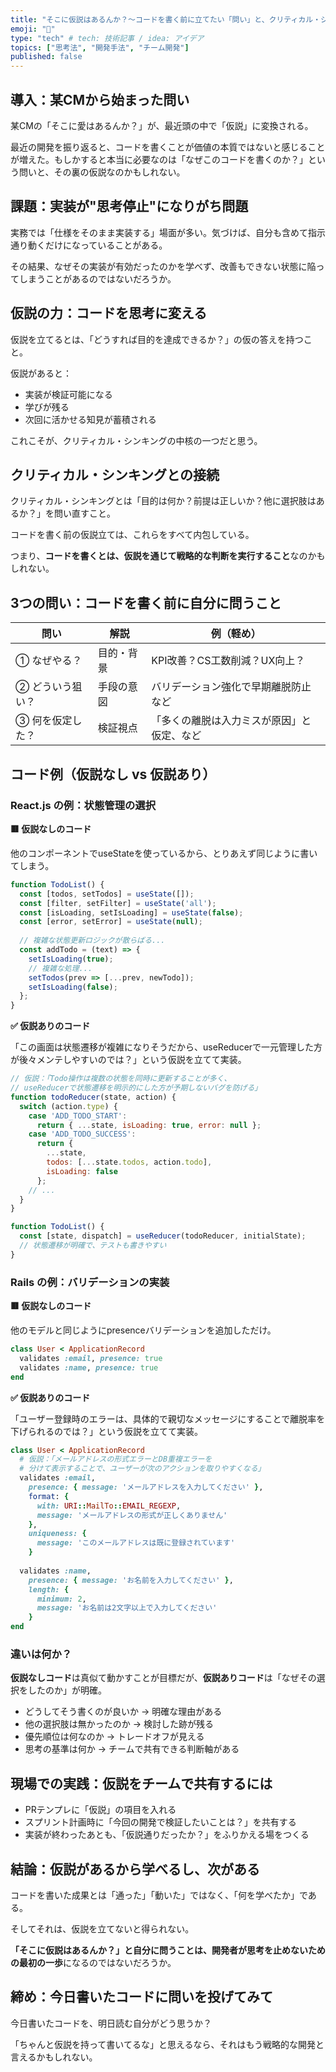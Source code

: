 ```yaml
---
title: "そこに仮説はあるんか？〜コードを書く前に立てたい「問い」と、クリティカル・シンキングの話〜"
emoji: "🤔"
type: "tech" # tech: 技術記事 / idea: アイデア
topics: ["思考法", "開発手法", "チーム開発"]
published: false
---
```


## 導入：某CMから始まった問い

某CMの「そこに愛はあるんか？」が、最近頭の中で「仮説」に変換される。

最近の開発を振り返ると、コードを書くことが価値の本質ではないと感じることが増えた。もしかすると本当に必要なのは「なぜこのコードを書くのか？」という問いと、その裏の仮説なのかもしれない。

## 課題：実装が"思考停止"になりがち問題

実務では「仕様をそのまま実装する」場面が多い。気づけば、自分も含めて指示通り動くだけになっていることがある。

その結果、なぜその実装が有効だったのかを学べず、改善もできない状態に陥ってしまうことがあるのではないだろうか。

## 仮説の力：コードを思考に変える

仮説を立てるとは、「どうすれば目的を達成できるか？」の仮の答えを持つこと。

仮説があると：
- 実装が検証可能になる
- 学びが残る
- 次回に活かせる知見が蓄積される

これこそが、クリティカル・シンキングの中核の一つだと思う。

## クリティカル・シンキングとの接続

クリティカル・シンキングとは「目的は何か？前提は正しいか？他に選択肢はあるか？」を問い直すこと。

コードを書く前の仮説立ては、これらをすべて内包している。

つまり、**コードを書くとは、仮説を通じて戦略的な判断を実行すること**なのかもしれない。

## 3つの問い：コードを書く前に自分に問うこと

| 問い | 解説 | 例（軽め） |
| --- | --- | --- |
| ① なぜやる？ | 目的・背景 | KPI改善？CS工数削減？UX向上？ |
| ② どういう狙い？ | 手段の意図 | バリデーション強化で早期離脱防止など |
| ③ 何を仮定した？ | 検証視点 | 「多くの離脱は入力ミスが原因」と仮定、など |

## コード例（仮説なし vs 仮説あり）

### React.js の例：状態管理の選択

**🟥 仮説なしのコード**

他のコンポーネントでuseStateを使っているから、とりあえず同じように書いてしまう。

```javascript
function TodoList() {
  const [todos, setTodos] = useState([]);
  const [filter, setFilter] = useState('all');
  const [isLoading, setIsLoading] = useState(false);
  const [error, setError] = useState(null);
  
  // 複雑な状態更新ロジックが散らばる...
  const addTodo = (text) => {
    setIsLoading(true);
    // 複雑な処理...
    setTodos(prev => [...prev, newTodo]);
    setIsLoading(false);
  };
}
```

**✅ 仮説ありのコード**

「この画面は状態遷移が複雑になりそうだから、useReducerで一元管理した方が後々メンテしやすいのでは？」という仮説を立てて実装。

```javascript
// 仮説：「Todo操作は複数の状態を同時に更新することが多く、
// useReducerで状態遷移を明示的にした方が予期しないバグを防げる」
function todoReducer(state, action) {
  switch (action.type) {
    case 'ADD_TODO_START':
      return { ...state, isLoading: true, error: null };
    case 'ADD_TODO_SUCCESS':
      return { 
        ...state, 
        todos: [...state.todos, action.todo],
        isLoading: false 
      };
    // ...
  }
}

function TodoList() {
  const [state, dispatch] = useReducer(todoReducer, initialState);
  // 状態遷移が明確で、テストも書きやすい
}
```

### Rails の例：バリデーションの実装

**🟥 仮説なしのコード**

他のモデルと同じようにpresenceバリデーションを追加しただけ。

```ruby
class User < ApplicationRecord
  validates :email, presence: true
  validates :name, presence: true
end
```

**✅ 仮説ありのコード**

「ユーザー登録時のエラーは、具体的で親切なメッセージにすることで離脱率を下げられるのでは？」という仮説を立てて実装。

```ruby
class User < ApplicationRecord
  # 仮説：「メールアドレスの形式エラーとDB重複エラーを
  # 分けて表示することで、ユーザーが次のアクションを取りやすくなる」
  validates :email, 
    presence: { message: 'メールアドレスを入力してください' },
    format: { 
      with: URI::MailTo::EMAIL_REGEXP, 
      message: 'メールアドレスの形式が正しくありません' 
    },
    uniqueness: { 
      message: 'このメールアドレスは既に登録されています' 
    }
    
  validates :name, 
    presence: { message: 'お名前を入力してください' },
    length: { 
      minimum: 2, 
      message: 'お名前は2文字以上で入力してください' 
    }
end
```

### 違いは何か？

**仮説なしコード**は真似て動かすことが目標だが、**仮説ありコード**は「なぜその選択をしたのか」が明確。

- どうしてそう書くのが良いか → 明確な理由がある
- 他の選択肢は無かったのか → 検討した跡が残る  
- 優先順位は何なのか → トレードオフが見える
- 思考の基準は何か → チームで共有できる判断軸がある

## 現場での実践：仮説をチームで共有するには

- PRテンプレに「仮説」の項目を入れる
- スプリント計画時に「今回の開発で検証したいことは？」を共有する
- 実装が終わったあとも、「仮説通りだったか？」をふりかえる場をつくる

## 結論：仮説があるから学べるし、次がある

コードを書いた成果とは「通った」「動いた」ではなく、「何を学べたか」である。

そしてそれは、仮説を立てないと得られない。

**「そこに仮説はあるんか？」と自分に問うことは、開発者が思考を止めないための最初の一歩**になるのではないだろうか。

## 締め：今日書いたコードに問いを投げてみて

今日書いたコードを、明日読む自分がどう思うか？

「ちゃんと仮説を持って書いてるな」と思えるなら、それはもう戦略的な開発と言えるかもしれない。
